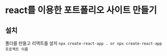 # react를 이용한 포트폴리오 사이트 만들기

## 설치
폴더를 만들고 리액트를 설치 `npx create-react-app . or npx create-react-app 프로젝트 이름`